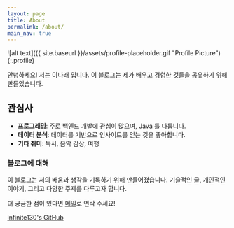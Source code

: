 ```yaml
---
layout: page
title: About
permalink: /about/
main_nav: true
---
```


![alt text]({{ site.baseurl }}/assets/profile-placeholder.gif "Profile Picture"){:.profile}

안녕하세요! 저는 이나래 입니다. 이 블로그는 제가 배우고 경험한 것들을 공유하기 위해 만들었습니다.

## 관심사
- **프로그래밍**: 주로 백엔드 개발에 관심이 많으며, Java 를 다룹니다.
- **데이터 분석**: 데이터를 기반으로 인사이트를 얻는 것을 좋아합니다.
- **기타 취미**: 독서, 음악 감상, 여행

### 블로그에 대해
이 블로그는 저의 배움과 생각을 기록하기 위해 만들어졌습니다. 기술적인 글, 개인적인 이야기, 그리고 다양한 주제를 다루고자 합니다.

더 궁금한 점이 있다면 [메일](mailto:skfo3219@gmail.com)로 연락 주세요!

[infinite130's GitHub](https://github.com/infinite130) 